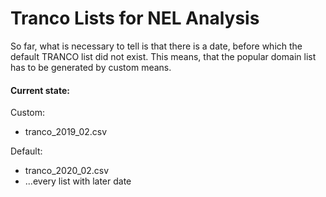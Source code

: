 # Tranco Lists for NEL Analysis

So far, what is necessary to tell is that there is a date, before which the default TRANCO list did not exist.
This means, that the popular domain list has to be generated by custom means.

#### Current state: 

Custom:
- tranco_2019_02.csv 

Default:
- tranco_2020_02.csv
- ...every list with later date